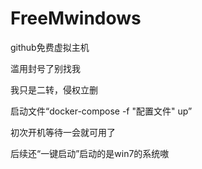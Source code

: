# FreeMwindows
github免费虚拟主机

滥用封号了别找我

我只是二转，侵权立删

启动文件“docker-compose -f "配置文件" up”

初次开机等待一会就可用了

后续还“一键启动”启动的是win7的系统嗷
